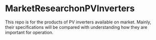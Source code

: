 # MarketResearchonPVInverters
This repo is for the products of PV inverters available on market. Mainly, their specifications will be compared with understanding how they are important for operation.
